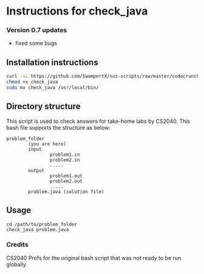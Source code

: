 # Instructions for check\_java

### Version 0.7 updates
- fixed some bugs 

## Installation instructions
```bash
curl -sL https://github.com/SwampertX/nus-scripts/raw/master/codecrunch/check_java > check_java
chmod +x check_java
sudo mv check_java /usr/local/bin/
```
## Directory structure
This script is used to check answers for take-home labs by CS2040. This bash file supports the structure as below:

```
problem_folder
		(you are here)
		input
				problem1.in
				problem2.in
				.....
		output
				problem1.out
				problem2.out
				.....
		problem.java (solution file)
```
## Usage
```
cd /path/to/problem_folder
check_java problem.java

```

### Credits
CS2040 Profs for the original bash script that was not ready to be run globally.
